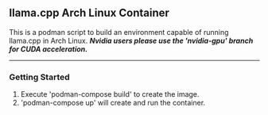 ## llama.cpp Arch Linux Container
This is a podman script to build an environment capable of running llama.cpp in Arch Linux.
***Nvidia users please use the 'nvidia-gpu' branch for CUDA acceleration.***

---
### Getting Started
1. Execute 'podman-compose build' to create the image.
2. 'podman-compose up' will create and run the container.
